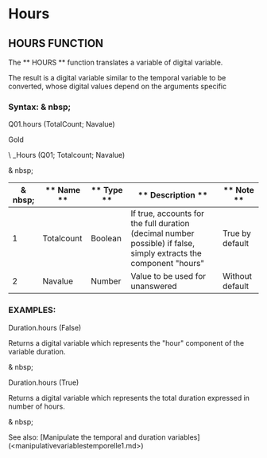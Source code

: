 # Hours

## HOURS FUNCTION

The ** HOURS ** function translates a variable of digital variable.

The result is a digital variable similar to the temporal variable to be converted, whose digital values ​​depend on the arguments specific

### Syntax: & nbsp;

Q01.hours (TotalCount; Navalue)

Gold

\ _Hours (Q01; Totalcount; Navalue)

& nbsp;

|& nbsp;|** Name ** |** Type ** |** Description ** |** Note ** |
|--- |--- |--- |--- |--- |
|&#49;|Totalcount |Boolean |If true, accounts for the full duration (decimal number possible) if false, simply extracts the component "hours" |True by default |
|&#50;|Navalue |Number |Value to be used for unanswered |Without default |

### EXAMPLES:

Duration.hours (False)

Returns a digital variable which represents the "hour" component of the variable duration.

& nbsp;

Duration.hours (True)

Returns a digital variable which represents the total duration expressed in number of hours.

& nbsp;

See also: [Manipulate the temporal and duration variables] (<manipulativevariablestemporelle1.md>)
